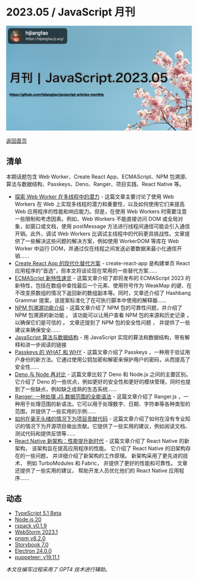 # 2023.05 / JavaScript 月刊

![](./img/05.png )

[返回首页](https://github.com/hijiangtao/javascript-articles-monthly)

## 清单

本期话题包含 Web Worker、Create React App、ECMAScript、NPM 包溯源、算法与数据结构、Passkeys、Deno、Ranger、项目实践、React Native 等。

* [探索 Web Worker 在多线程中的潜力](https://www.smashingmagazine.com/2023/04/potential-web-workers-multithreading-web/) - 这篇文章主要讨论了使用 Web Workers 在 Web 上实现多线程的潜力和重要性，以及如何使用它们来提高 Web 应用程序的性能和响应能力。但是，在使用 Web Workers 时需要注意一些限制和考虑因素。例如，Web Workers 不能直接访问 DOM 或全局对象，如窗口或文档，使用 postMessage 方法进行线程间通信可能会引入通信开销。此外，调试 Web Workers 比调试主线程中的代码更具挑战性。文章提供了一些解决这些问题的解决方案，例如使用 WorkerDOM 等库在 Web Worker 中运行 DOM，并通过仅在线程之间发送必要数据来最小化通信开销……
* [Create React App 的现代化替代方案](https://codingpastor.dev/goodbye-create-react-app-a-new-approach) - create-react-app 是构建单页 React 应用程序的“首选”，但本文将谈论现在常用的一些替代方案……
* [ECMAScript 新特性速览](https://pawelgrzybek.com/whats-new-in-ecmascript-2023/) - 这篇文章介绍了即将发布的 ECMAScript 2023 的新特性，包括在数组中查找最后一个元素、使用符号作为 WeakMap 的键、在不改变原数组的情况下返回新的数组副本等。同时，文章还介绍了 Hashbang Grammar 提案，该提案标准化了在可执行脚本中使用的解释器……
* [NPM 包溯源功能介绍](https://github.blog/2023-04-19-introducing-npm-package-provenance/) - 这篇文章介绍了 NPM 包的可靠性问题，并介绍了 NPM 包溯源的新功能 。 该功能可以让用户查看 NPM 包的来源和历史记录 ， 以确保它们是可信的 。 文章还提到了 NPM 包的安全性问题 ， 并提供了一些建议来确保安全……
* [JavaScript 算法与数据结构](https://github.com/trekhleb/javascript-algorithms) - 用 JavaScript 实现的算法和数据结构，带有解释和进一步阅读的链接
* [Passkeys 的 WHAT 和 WHY](https://css-tricks.com/passkeys-what-the-heck-and-why/) - 这篇文章介绍了 Passkeys ，一种用于验证用户身份的新方法。它通过使用公钥加密和解密来保护用户的密码，从而提高了安全性……
* [Deno 与 Node 再对比](https://cult.honeypot.io/reads/deno-vs-node-main-differences/) - 这篇文章比较了 Deno 和 Node.js 之间的主要区别。它介绍了 Deno 的一些优点，例如更好的安全性和更好的模块管理，同时也提到了一些缺点，例如缺乏成熟的生态系统……
* [Ranger: 一种处理 JS 数据范围的全能语法](https://dev.to/jonrandy/ranger-js-range-syntax-for-anything-4djc) - 这篇文章介绍了 Ranger.js ，一种用于处理范围的新语法。它可以用于处理数字、日期、字符串等各种类型的范围，并提供了一些实用的示例……
* [如何在毫无头绪的情况下为项目贡献代码](https://grifel.dev/how-to-contribute-without-knowledge) - 这篇文章介绍了如何在没有专业知识的情况下为开源项目做出贡献。它提供了一些实用的建议，例如阅读文档、测试代码和提供反馈等……
* [React Native 新架构：性能提升新时代](https://medium.com/gitconnected/react-natives-new-architecture-a-new-era-of-performance-788f3f7a9a1c) - 这篇文章介绍了 React Native 的新架构， 该架构旨在提高应用程序的性能。 它介绍了 React Native 的旧架构存在的一些问题， 并详细介绍了新架构的工作原理。 新架构采用了更先进的技术， 例如 TurboModules 和 Fabric， 并提供了更好的性能和可靠性。 文章还提供了一些实用的建议， 帮助开发人员优化他们的 React Native 应用程序……

## 动态

* [TypeScript 5.1 Beta](https://devblogs.microsoft.com/typescript/announcing-typescript-5-1-beta/)
* [Node.js 20](https://nodejs.org/en/blog/announcements/v20-release-announce)
* [rspack v0.1.9](https://github.com/web-infra-dev/rspack/releases/tag/v0.1.9)
* [WebStorm 2023.1](https://www.jetbrains.com/webstorm/whatsnew/)
* [pnpm v8.2.0](https://github.com/pnpm/pnpm/releases/tag/v8.2.0)
* [Storybook 7.0](https://storybook.js.org/blog/storybook-7-0/)
* [Electron 24.0.0](https://www.electronjs.org/blog/electron-24-0)
* [puppeteer: v19.11.1](https://github.com/puppeteer/puppeteer/releases)

*本文在编写过程采用了 GPT4 技术进行辅助。*
